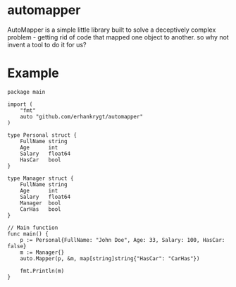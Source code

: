 # automapper

AutoMapper is a simple little library built to solve a deceptively complex problem - getting rid of code that mapped one object to another. so why not invent a tool to do it for us?


# Example
```
package main

import (
	"fmt"
	auto "github.com/erhankrygt/automapper"
)

type Personal struct {
	FullName string
	Age      int
	Salary   float64
	HasCar   bool
}

type Manager struct {
	FullName string
	Age      int
	Salary   float64
	Manager  bool
	CarHas   bool
}

// Main function
func main() {
	p := Personal{FullName: "John Doe", Age: 33, Salary: 100, HasCar: false}
	m := Manager{}
	auto.Mapper(p, &m, map[string]string{"HasCar": "CarHas"})

	fmt.Println(m)
}
```
